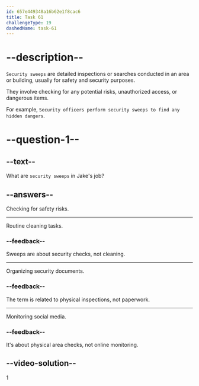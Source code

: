 ```yaml
---
id: 657e449348a16b62e1f8cac6
title: Task 61
challengeType: 19
dashedName: task-61
---
```


# --description--

`Security sweeps` are detailed inspections or searches conducted in an area or building, usually for safety and security purposes. 

They involve checking for any potential risks, unauthorized access, or dangerous items. 

For example, `Security officers perform security sweeps to find any hidden dangers`.

# --question-1--

## --text--

What are `security sweeps` in Jake's job?

## --answers--

Checking for safety risks.

---

Routine cleaning tasks.

### --feedback--

Sweeps are about security checks, not cleaning.

---

Organizing security documents.

### --feedback--

The term is related to physical inspections, not paperwork.

---

Monitoring social media.

### --feedback--

It's about physical area checks, not online monitoring.

## --video-solution--

1
